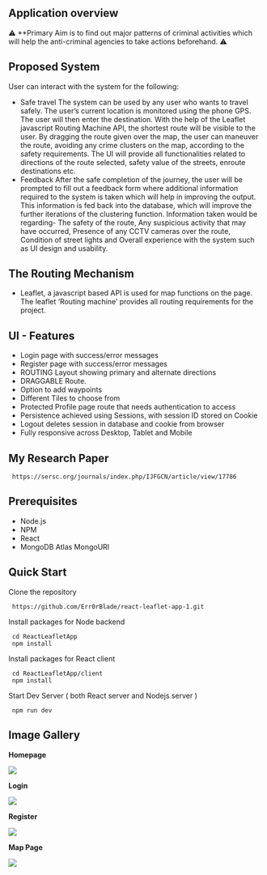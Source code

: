 ## Application overview

⚠ **Primary Aim is to find out major patterns of criminal activities which will help the anti-criminal agencies to take actions beforehand. ⚠

## Proposed System
User can interact with the system for the following:
- Safe travel
The system can be used by any user who wants to travel safely. The user’s current location is monitored using the phone GPS. The user will then enter the destination. With the help of the Leaflet javascript Routing Machine API, the shortest route will be visible to the user. By dragging the route given over the map, the user can maneuver the route, avoiding any crime clusters on the map, according to the safety requirements. The UI will provide all functionalities related to directions of the route selected, safety value of the streets, enroute destinations etc.
- Feedback
After the safe completion of the journey, the user will be prompted to fill out a feedback form where additional information required to the system is taken which will help in improving the output. This information is fed back into the database, which will improve the further iterations of the clustering function.
Information taken would be regarding- 
The safety of the route,
Any suspicious activity that may have occurred,
Presence of any CCTV cameras over the route,
Condition of street lights and
Overall experience with the system such as UI design and usability.


## The Routing Mechanism

- Leaflet, a javascript based API is used for map functions on the page. The leaflet ‘Routing machine’ provides all routing requirements for the project. 

## UI - Features

- Login page with success/error messages
- Register page with success/error messages
- ROUTING Layout showing primary and alternate directions
- DRAGGABLE Route.
- Option to add waypoints
- Different Tiles to choose from 
- Protected Profile page route that needs authentication to access
- Persistence achieved using Sessions, with session ID stored on Cookie
- Logout deletes session in database and cookie from browser
- Fully responsive across Desktop, Tablet and Mobile

## My Research Paper

```
 https://sersc.org/journals/index.php/IJFGCN/article/view/17786
```

## Prerequisites

- Node.js
- NPM
- React
- MongoDB Atlas MongoURI


## Quick Start

Clone the repository

```
 https://github.com/Err0rBlade/react-leaflet-app-1.git
```

Install packages for Node backend

```
 cd ReactLeafletApp
 npm install
```

Install packages for React client

```
 cd ReactLeafletApp/client
 npm install
```

Start Dev Server ( both React server and Nodejs server )

```
 npm run dev
```

## Image Gallery

**Homepage**

<img src="https://i.ibb.co/wr9fb3C/ss1.png"/>

**Login**

<img src="https://i.ibb.co/dPJ2Kwm/ss3.png"/>

**Register**

<img src="https://i.ibb.co/Vt7RKtw/ss2.png"/>

**Map Page**

<img src="https://i.ibb.co/yPXNRPp/ss4.png"/>
